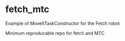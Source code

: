 # fetch_mtc
Example of MoveItTaskConstructor for the Fetch robot

Minimum reproducable repo for fetch and MTC
